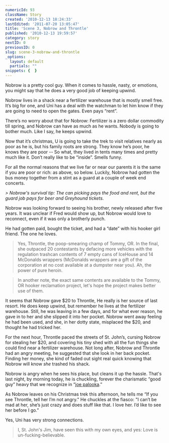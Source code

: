```yaml
---
numericId: 93
className: Story
created: '2010-12-13 18:24:33'
lastEdited: '2011-07-20 13:05:47'
title: 'Scene 3, Nobrow and Throntle'
published: '2010-12-13 19:59:57'
category: story
nextID: 0
previousID: 0
slug: scene-3-nobrow-and-throntle
_options:
  layout: default
  partials: ""
snippets: {  }
---
```

Nobrow is a pretty cool guy. When it comes to hassle, nasty, or emotions, you might say that he does a very good job of keeping upwind.

Nobrow lives in a shack near a fertilizer warehouse that is mostly smell free. It’s big for one, and Uni has a deal with the watchman to let him know if they are going to need to open the gates. Even pays “rent”.

There’s no worry about that for Nobrow: Fertilizer is a zero dollar commodity till spring, and Nobrow can have as much as he wants. Nobody is going to bother much. Like I say, he keeps upwind.

Now that it’s christmas, U is going to take the trek to visit relatives nearly as poor as he is, but his family roots are strong. They know he’s poor, he knows they are poor -- So what, they lived in tents many times and pretty much like it. Don’t really like to be “inside”. Smells funny.

For all the normal reasons that we live far or near our parents it is the same if you are poor or rich: as above, so below. Luckily, Nobrow had gotten the bus money together from a stint as a guard at a couple of week end concerts.

_> Nobrow's survival tip: The can picking pays the food and rent, but the guard job pays for beer and Greyhound tickets._

Nobrow was looking forward to seeing his brother, newly released after five years. It was unclear if Fred would show up, but Nobrow would love to reconnect, even if it was only a brotherly punch.

He had gotten paid, bought the ticket, and had a “date” with his hooker girl friend. The one he loves.

> Yes, Throntle, the poop-smearing champ of Tommy, OR. In the final, she outpaced 20 contestants by defacing more vehicles with the regulation trashcan contents of 7 empty cans of IceHouse and 14 McDonalds wrappers (McDonalds wrappers are a gift of the corporation at no cost available at a dumpster near you). Ah, the power of pure heroin.

> In another note, the exact same contents are available to the Tommy, OR hooker reclamation project, let's hope the project makes better use of them.

It seems that Nobrow gave $20 to Throntle, He really is her source of last resort. He does keep upwind, but remember he lives at the fertilizer warehouse. Still, he was leaving in a few days, and for what ever reason, he gave in to her and she slipped it into her pocket. Nobrow went away feeling he had been used, and she, in her dotty state, misplaced the $20, and thought he had tricked her.

For the next hour, Throntle paced the streets of St. John’s, cursing Nobrow for stealing her $20, and covering his tiny shed with all the fun things she could find near a fertilizer warehouse. Not long after, Nobrow and Throntle had an angry meeting, he suggested that she look in her back pocket. Finding her money, she kind of faded out sight real quick knowing that Nobrow will know _she_ trashed his shack.

Nobrow is angry when he sees his place, but cleans it up the hassle. That's last night, by morning today, he is chuckling, forever the charismatic “good guy” heavy that we recognize in “[joe palooka][0].”

As Nobrow leaves on his Christmas trek this afternoon, he tells me “If you see Throntle, tell her I’m not angry." He chuckles at the fiasco: "I can’t be mad at her, she’s just crazy and does stuff like that. I love her. I’d like to see her before I go.”

Yes, Uni has very strong connections.

> I, St. John's Jim, have seen this with my own eyes, and yes: Love is un-fucking-believable.



[0]: http://www.roadsideamerica.com/story/2924